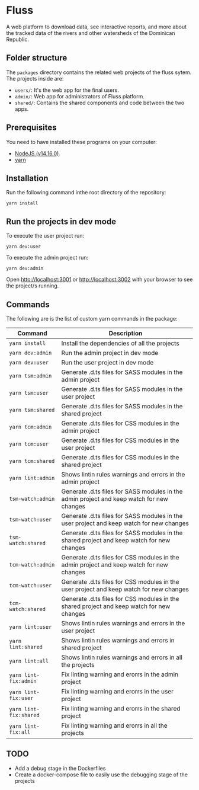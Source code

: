 # Fluss

A web platform to download data, see interactive reports, and more about the tracked data of the rivers and other watersheds of the Dominican Republic.

## Folder structure

The `packages` directory contains the related web projects of the fluss sytem. The projects inside are:

- `users/`: It's the web app for the final users.
- `admin/`: Web app for administrators of Fluss platform.
- `shared/`: Contains the shared components and code between the two apps.

## Prerequisites

You need to have installed these programs on your computer:

- [NodeJS (v14.16.0)](https://nodejs.org/en/download/).
- [yarn](https://classic.yarnpkg.com/en/docs/install/#debian-stable)

## Installation

Run the following command inthe root directory of the repository:

```
yarn install
```

## Run the projects in dev mode

To execute the user project run:

```
yarn dev:user
```

To execute the admin project run:

```
yarn dev:admin
```

Open [http://localhost:3001](http://localhost:3001) or [http://localhost:3002](http://localhost:3002) with your browser to see the project/s running.

## Commands

The following are is the list of custom yarn commands in the package:

|Command|Description|
|-|-|
|`yarn install`|Install the dependencies of all the projects|
|`yarn dev:admin`|Run the admin project in dev mode|
|`yarn dev:user`|Run the user project in dev mode|
|`yarn tsm:admin`|Generate .d.ts files for SASS modules in the admin project|
|`yarn tsm:user`|Generate .d.ts files for SASS modules in the user project|
|`yarn tsm:shared`|Generate .d.ts files for SASS modules in the shared project|
|`yarn tcm:admin`|Generate .d.ts files for CSS modules in the admin project|
|`yarn tcm:user`|Generate .d.ts files for CSS modules in the user project|
|`yarn tcm:shared`|Generate .d.ts files for CSS modules in the shared project|
|`yarn lint:admin`|Shows lintin rules warnings and errors in the admin project|
|`tsm-watch:admin`|Generate .d.ts files for SASS modules in the admin project and keep watch for new changes|
|`tsm-watch:user`|Generate .d.ts files for SASS modules in the user project and keep watch for new changes|
|`tsm-watch:shared`|Generate .d.ts files for SASS modules in the shared project and keep watch for new changes|
|`tcm-watch:admin`|Generate .d.ts files for CSS modules in the admin project and keep watch for new changes|
|`tcm-watch:user`|Generate .d.ts files for CSS modules in the user project and keep watch for new changes|
|`tcm-watch:shared`|Generate .d.ts files for CSS modules in the shared project and keep watch for new changes|
|`yarn lint:user`|Shows lintin rules warnings and errors in the user project|
|`yarn lint:shared`|Shows lintin rules warnings and errors in shared project|
|`yarn lint:all`|Shows lintin rules warnings and errors in all the projects|
|`yarn lint-fix:admin`|Fix linting warning and erorrs in the admin project|
|`yarn lint-fix:user`|Fix linting warning and erorrs in the user project|
|`yarn lint-fix:shared`|Fix linting warning and erorrs in the shared project|
|`yarn lint-fix:all`|Fix linting warning and erorrs in all the projects|

## TODO

- Add a debug stage in the Dockerfiles
- Create a docker-compose file to easily use the debugging stage of the projects
